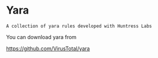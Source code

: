 # Yara

`A collection of yara rules developed with Huntress Labs`

You can download yara from

https://github.com/VirusTotal/yara
